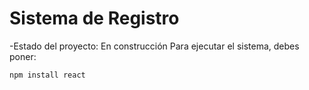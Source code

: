 <h1>Sistema de Registro</h1>
-Estado del proyecto: En construcción
Para ejecutar el sistema, debes poner:

```npm install react```

